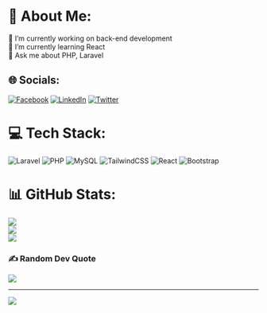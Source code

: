 # 💫 About Me:
🔭 I’m currently working on back-end development<br>🌱 I’m currently learning React<br>💬 Ask me about PHP, Laravel


## 🌐 Socials:
[![Facebook](https://img.shields.io/badge/Facebook-%231877F2.svg?logo=Facebook&logoColor=white)](https://facebook.com/waitunsoe.dev) [![LinkedIn](https://img.shields.io/badge/LinkedIn-%230077B5.svg?logo=linkedin&logoColor=white)](https://linkedin.com/in/waitunsoe) [![Twitter](https://img.shields.io/badge/Twitter-%231DA1F2.svg?logo=Twitter&logoColor=white)](https://twitter.com/WaiTunSoe1) 

# 💻 Tech Stack:
![Laravel](https://img.shields.io/badge/laravel-%23FF2D20.svg?style=for-the-badge&logo=laravel&logoColor=white) ![PHP](https://img.shields.io/badge/php-%23777BB4.svg?style=for-the-badge&logo=php&logoColor=white) ![MySQL](https://img.shields.io/badge/mysql-%2300f.svg?style=for-the-badge&logo=mysql&logoColor=white) ![TailwindCSS](https://img.shields.io/badge/tailwindcss-%2338B2AC.svg?style=for-the-badge&logo=tailwind-css&logoColor=white) ![React](https://img.shields.io/badge/react-%2320232a.svg?style=for-the-badge&logo=react&logoColor=%2361DAFB) ![Bootstrap](https://img.shields.io/badge/bootstrap-%23563D7C.svg?style=for-the-badge&logo=bootstrap&logoColor=white)
# 📊 GitHub Stats:
![](https://github-readme-stats.vercel.app/api?username=waitunsoe&theme=blueberry&hide_border=false&include_all_commits=false&count_private=true)<br/>
![](https://github-readme-streak-stats.herokuapp.com/?user=waitunsoe&theme=blueberry&hide_border=false)<br/>
![](https://github-readme-stats.vercel.app/api/top-langs/?username=waitunsoe&theme=blueberry&hide_border=false&include_all_commits=false&count_private=true&layout=compact)

### ✍️ Random Dev Quote
![](https://quotes-github-readme.vercel.app/api?type=horizontal&theme=radical)

---
[![](https://visitcount.itsvg.in/api?id=waitunsoe&icon=0&color=0)](https://visitcount.itsvg.in)
